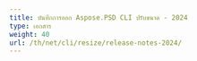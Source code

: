 ```yaml
---
title: บันทึกการออก Aspose.PSD CLI ปรับขนาด - 2024
type: เอกสาร
weight: 40
url: /th/net/cli/resize/release-notes-2024/
---
```

